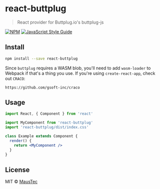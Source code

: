 # react-buttplug

> React provider for Buttplug.io&#x27;s buttplug-js

[![NPM](https://img.shields.io/npm/v/react-buttplug.svg)](https://www.npmjs.com/package/react-buttplug) [![JavaScript Style Guide](https://img.shields.io/badge/code_style-standard-brightgreen.svg)](https://standardjs.com)

## Install

```bash
npm install --save react-buttplug
```

Since `buttplug` requires a WASM blob, you'll need to add `wasm-loader` to Webpack if that's a thing you use.
If you're using `create-react-app`, check out `CRACO`:

`https://github.com/gsoft-inc/craco`

## Usage

```jsx
import React, { Component } from 'react'

import MyComponent from 'react-buttplug'
import 'react-buttplug/dist/index.css'

class Example extends Component {
  render() {
    return <MyComponent />
  }
}
```

## License

MIT © [MausTec](https://github.com/MausTec)
